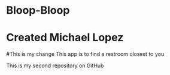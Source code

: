 # Bloop-Bloop
# Created Michael Lopez
#This is my change
This app is to find a restroom closest to you

This is my second repository on GitHub

